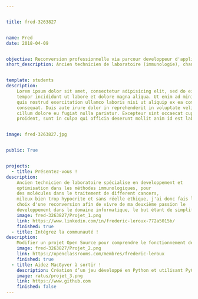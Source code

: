 ```yaml
---


title: fred-3263827 


name: Fred
date: 2018-04-09


objective: Reconversion professionnelle via parcour developpeur d'application Java
short_description: Ancien technicien de laboratoire (immunologie), changement de carriere pour un changement de vie.


template: students
description:
    Lorem ipsum dolor sit amet, consectetur adipisicing elit, sed do eiusmod
    tempor incididunt ut labore et dolore magna aliqua. Ut enim ad minim veniam,
    quis nostrud exercitation ullamco laboris nisi ut aliquip ex ea commodo
    consequat. Duis aute irure dolor in reprehenderit in voluptate velit esse
    cillum dolore eu fugiat nulla pariatur. Excepteur sint occaecat cupidatat non
    proident, sunt in culpa qui officia deserunt mollit anim id est laborum.


image: fred-3263827.jpg


public: True


projects:
  - title: Présentez-vous !
description:
    Ancien technicien de laboratoire spécialise en developpement et 
    optimisation dans les méthodes immunologiques, pour
    des molécules dans le traitement de different cancers, 
    mileux bien trop hypocrite et sans réelle ethique, j'ai donc fais le    
    choix d'une reconversion afin de vivre de ma deuxième passion le 
    developpement dans le domaine informatique, le but étant de simplifier la vie de mon prochain.
    image: fred-3263827/Projet_1.png
    link: https://www.linkedin.com/in/frederic-leroux-772a5015b/
    finished: true
  - title: Intégrez la communauté !
description:
    Modifier un projet Open Source pour comprendre le fonctionnement de Git, de Github et des pull requests. 
    image: fred-3263827/Projet_2.png
    link: https://openclassrooms.com/membres/frederic-leroux
    finished: true
  - title: Aidez MacGyver à sortir !
    description: Création d’un jeu développé en Python et utilisant PyGame.
    image: ratus/projet_3.png
    link: https://www.github.com
    finished: false
---
```

